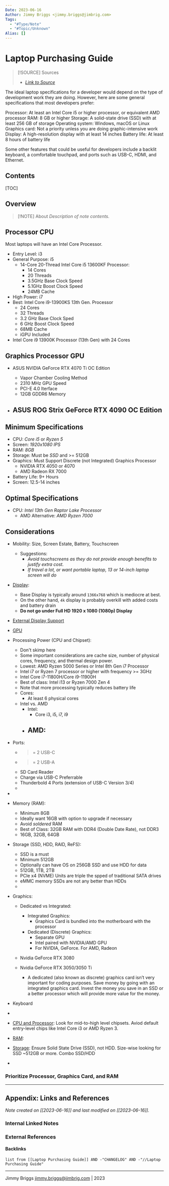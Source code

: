 ```yaml
---
Date: 2023-06-16
Author: Jimmy Briggs <jimmy.briggs@jimbrig.com>
Tags:
  - "#Type/Note"
  - "#Topic/Unknown"
Alias: []
---
```


# Laptop Purchasing Guide

> [!SOURCE] Sources
> - *[Link to Source]()*
> 
The ideal laptop specifications for a developer would depend on the type of development work they are doing. However, here are some general specifications that most developers prefer:

Processor: At least an Intel Core i5 or higher processor, or equivalent AMD processor
RAM: 8 GB or higher
Storage: A solid-state drive (SSD) with at least 256 GB of storage
Operating system: Windows, macOS or Linux
Graphics card: Not a priority unless you are doing graphic-intensive work
Display: A high-resolution display with at least 14 inches
Battery life: At least 8 hours of battery life

Some other features that could be useful for developers include a backlit keyboard, a comfortable touchpad, and ports such as USB-C, HDMI, and Ethernet.
## Contents

[TOC]

## Overview

> [!NOTE] About
> *Description of note contents.*

## Processor CPU

Most laptops will have an Intel Core Processor.

- Entry Level: i3
- General Purpose: i5
	- 14-Core 20-Thread Intel Core i5 13600KF Processor:
		- 14 Cores
		- 20 Threads
		- 3.5GHz Base Clock Speed
		- 5.1GHz Boost Clock Speed
		- 24MB Cache
- High Power: i7
- Best: Intel Core i9-13900KS 13th Gen. Processor
	- 24 Cores
	- 32 Threads
	- 3.2 GHz Base Clock Sped
	- 6 GHz Boost Clock Speed
	- 68MB Cache
	- iGPU Included
- Intel Core i9 13900K Processor (13th Gen) with 24 Cores

## Graphics Processor GPU

- ASUS NVIDIA GeForce RTX 4070 Ti OC Edition
	- Vapor Chamber Cooling Method
	- 2310 MHz GPU Speed
	- PCI-E 4.0 Iterface
	- 12GB GDDR6 Memory

- ASUS ROG Strix GeForce RTX 4090 OC Edition
	- 



## Minimum Specifications

- CPU: *Core i5* or *Ryzen 5*
- Screen: *1920x1080 IPS*
- RAM: *8GB*
- Storage: Must be *SSD* and >= 512GB
- Graphics: Must Support Discrete (not Integrated) Graphics Processor
	- NVIDIA RTX 4050 or 4070
	- AMD Radeon RX 7000
- Battery Life: 9+ Hours
- Screen: 12.5-14 inches

## Optimal Specifications

- CPU: *Intel 13th Gen Raptor Lake Processor*
	- AMD Alternative: *AMD Ryzen 7000*

## Considerations


- Mobility: Size, Screen Estate, Battery, Touchscreen
	- Suggestions: 
		- *Avoid touchscreens as they do not provide enough benefits to justify extra cost.*
		- *If travel a lot, or want portable laptop, 13 or 14-inch laptop screen will do*

- [Display]():
	- Base Display is typically around `1366x768` which is mediocre at best.
	- On the other hand, `4k` display is probably overkill with added costs and battery drain
	- **Do not go under Full HD 1920 x 1080 (1080p) Display**
 
- [External Display Support]()

- [GPU]()

- Processing Power (CPU and Chipset):
	- Don't skimp here
	- Some important considerations are cache size, number of physical cores, frequency, and thermal design power.
	- Lowest: AMD Ryzen 5000 Series or Intel 8th Gen i7 Processor
	- Intel i7 or Ryzen 7 processor or higher with frequency >= 3GHz
	- Intel Core i7-11800H/Core i9-11900H
	- Best of class: Intel i13 or Ryzen 7000 Zen 4
	- Note that more processing typically reduces battery life
	- Cores:
		- At least 6 physical cores
	- Intel vs. AMD
		- Intel:
			- Core i3, i5, i7, i9
		- AMD:
			- 
	
- Ports:
	- >= 2 USB-C
	- >= 2 USB-A
	- SD Card Reader
	- Charge via USB-C Preferrable
	- Thunderbold 4 Ports (extension of USB-C Version 3/4)
	- 
- 
- Memory (RAM):
	- Minimum 8GB
	- Ideally want 16GB with option to upgrade if necessary
	- Avoid *soldered* RAM
	- Best of Class: 32GB RAM with DDR4 (Double Date Rate), not DDR3
	- 16GB, 32GB, 64GB
	
- Storage (SSD, HDD, RAID, ReFS):
	- SSD is a must
	- Minimum 512GB
	- Optionally can have OS on 256GB SSD and use HDD for data
	- 512GB, 1TB, 2TB
	- PCIe x4 (NVME) Units are triple the spped of traditional SATA drives
	- eMMC memory SSDs are not any better than HDDs
	- 

- Graphics:
	- Dedicated vs Integrated:
		- Integrated Graphics:
			- Graphics Card is bundled into the motherboard with the processor 
		- Dedicated (Discrete) Graphics:
			- Separate GPU
			- Intel paired with NVIDIA/AMD GPU
			- For NVIDIA, GeForce. For AMD, Radeon
	- Nvidia GeForce RTX 3080
	- Nvidia GeForce RTX 3050/3050 Ti
			
		- A dedicated (also known as discrete) graphics card isn’t very important for coding purposes. Save money by going with an integrated graphics card. Invest the money you save in an SSD or a better processor which will provide more value for the money.
	
- Keyboard
- 
- [CPU and Processor](): Look for mid-to-high level chipsets. Aviod default entry-level chips like Intel Core i3 or AMD Ryzen 3.
- [RAM](): 
- [Storage](): Ensure Solid State Drive (SSD), not HDD. Size-wise looking for SSD ~512GB or more. Combo SSD/HDD
- 

### Prioritize Processor, Graphics Card, and RAM




***

## Appendix: Links and References

*Note created on [[2023-06-16]] and last modified on [[2023-06-16]].*

### Internal Linked Notes

### External References

#### Backlinks

```dataview
list from [[Laptop Purchasing Guide]] AND -"CHANGELOG" AND -"//Laptop Purchasing Guide"
```


***

Jimmy Briggs <jimmy.briggs@jimbrig.com> | 2023

